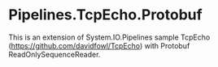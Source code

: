 # Pipelines.TcpEcho.Protobuf
This is an extension of System.IO.Pipelines sample TcpEcho (https://github.com/davidfowl/TcpEcho) with Protobuf ReadOnlySequenceReader.


